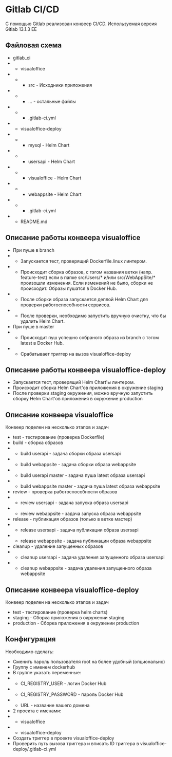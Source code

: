 # Gitlab CI/CD
C помощью Gitlab реализован конвеер CI/CD.
Используемая версия Gitlab 13.1.3 EE
## Файловая схема
- gitlab_ci
- - visualoffice
- - - src - Исходники приложения
- - - ... - остальные файлы
 - - - .gitlab-ci.yml
- - visualoffice-deploy
- - - mysql - Helm Chart
- - - usersapi - Helm Chart
- - - visualoffice - Helm Chart 
- - - webappsite - Helm Chart
- - - .gitlab-ci.yml
- - README.md

## Описание работы конвеера visualoffice
* При пуше в branch
* - Запускается тест, проверящий Dockerfile.linux линтером.
* - Происходит сборка образов, с тэгом названия ветки (напр. feature-test) если в папке src/Users/* и/или src/WebAppSite/* произошли изменения. Если изменений не было, сборки не происходит. Образы пушатся в Docker Hub.
* - После сборки образа запускается деплой Helm Chart для проверки работоспособности сервисов.
* - После проверки, необходимо запустить вручную очистку, что бы удалить Helm Chart.
* При пуше в master
* - Происходит пуш успешно собраного образа из branch с тэгом latest в Docker Hub.
* - Срабатывает триггер на вызов visualoffice-deploy
## Описание работы конвеера visualoffice-deploy
* Запускается тест, проверящий Helm Chart'ы линтером.
* Происходит сборка Helm Chart'ов приложения в окружение staging
* После проверки staging окружения, можно вручную запустить сборку Helm Chart'ов приложения в окружение production

## Описание конвеера visualoffice
Конвеер поделен на несколько этапов и задач
* test - тестирование (проверка Dockerfile)
* build - сборка образов 
* - build userapi - задача сборки образа usersapi
* - build webappsite - задача сборки образа webappsite
* - build userapi master - задача пуша latest образа usersapi
* - build webappsite master - задача пуша latest образа webappsite
* review - проверка работоспособности образов
* - review usersapi - задача запуска образа usersapi
* - review webappsite - задача запуска образа webappsite
* release - публикация образов (только в ветке мастер)
* - release usersapi - задача публикации образа usersapi
* - release webappsite - задача публикации образа webappsite
* cleanup - удаление запущенных образов
* - cleanup usersapi - задача удаления запущенного образа usersapi
* - cleanup webappsite - задача удаления запущенного образа webappsite
## Описание конвеера visualoffice-deploy
Конвеер поделен на несколько этапов и задач
* test - тестирование (проверка helm charts)
* staging - Сборка приложения в окружении staging
* production - Сборка приложения в окружении production 

## Конфигурация
Необходимо сделать:
* Сменить пароль пользователя root на более удобный (опционально)
* Группу с именем dockerhub
* В группе указать переменные:
* - CI_REGISTRY_USER - логин Docker Hub
* - CI_REGISTRY_PASSWORD - пароль Docker Hub
* - URL - название вашего домена
* 2 проекта с именами:
* - visualoffice
* - visualoffice-deploy
* Создать триггер в проекте visualoffice-deploy
* Проверить путь вызова триггера и вписать ID триггера в visualoffice-deploy/.gitlab-ci.yml
